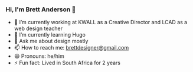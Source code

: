 ### Hi, I'm Brett Anderson 👋

- 🔭  I’m currently working at KWALL as a Creative Director and LCAD as a web design teacher
- 🌱  I’m currently learning Hugo
- 💬  Ask me about design mostly
- 📫  How to reach me: brettdesigner@gmail.com
- 😄  Pronouns: he/him
- ⚡  Fun fact: Lived in South Africa for 2 years
